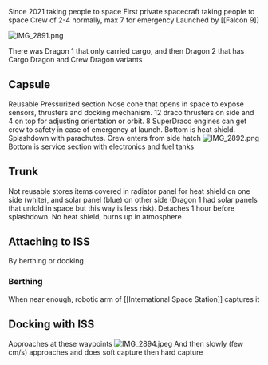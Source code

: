 Since 2021 taking people to space
First private spacecraft taking people to space
Crew of 2-4 normally,
max 7 for emergency
Launched by \[\[Falcon 9]]

![IMG\_2891.png](img_2891.png)

There was Dragon 1 that only carried cargo,
and then Dragon 2 that has Cargo Dragon and Crew Dragon variants

## Capsule

Reusable
Pressurized section
Nose cone that opens in space to expose sensors, thrusters and docking mechanism.
12 draco thrusters on side and 4 on top for adjusting orientation or orbit.
8 SuperDraco engines can get crew to safety in case of emergency at launch.
Bottom is heat shield.
Splashdown with parachutes.
Crew enters from side hatch
![IMG\_2892.png](img_2892.png)
Bottom is service section with electronics and fuel tanks

## Trunk

Not reusable
stores items
covered in radiator panel for heat shield on one side (white),
and solar panel (blue) on other side (Dragon 1 had solar panels that unfold in space but this way is less risk).
Detaches 1 hour before splashdown.
No heat shield, burns up in atmosphere

## Attaching to ISS

By berthing or docking

### Berthing

When near enough, robotic arm of \[\[International Space Station]] captures it

## Docking with ISS

Approaches at these waypoints
![IMG\_2894.jpeg](img_2894.jpeg)
And then slowly (few cm/s) approaches and does soft capture then hard capture
